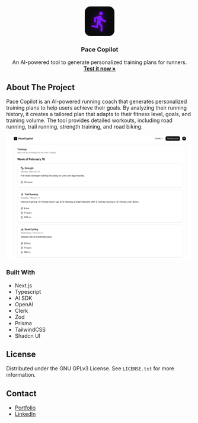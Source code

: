 <br />
<div align="center">
  <a href="https://github.com/othneildrew/Best-README-Template">
    <img src="public/logo.svg" alt="Logo" width="80" height="80">
  </a>

<h3 align="center">Pace Copilot</h3>

  <p align="center">
An AI-powered tool to generate personalized training plans for runners.
<br />
    <a href="https://pacecopilot.mariusbrt.com/"><strong>Test it now »</strong></a>
    </p>
</div>

## About The Project

Pace Copilot is an AI-powered running coach that generates personalized training plans to help users achieve their
goals. By analyzing their running history, it creates a tailored plan that adapts to their fitness level, goals, and
training volume. The tool provides detailed workouts, including road running, trail running, strength training, and road
biking.

![Preview](preview.png)

### Built With

- Next.js
- Typescript
- AI SDK
- OpenAI
- Clerk
- Zod
- Prisma
- TailwindCSS
- Shadcn UI

## License

Distributed under the GNU GPLv3 License. See `LICENSE.txt` for more information.

## Contact

- [Portfolio](https://mariusbrt.com)
- [LinkedIn](https://www.linkedin.com/in/mariusbrt/)
